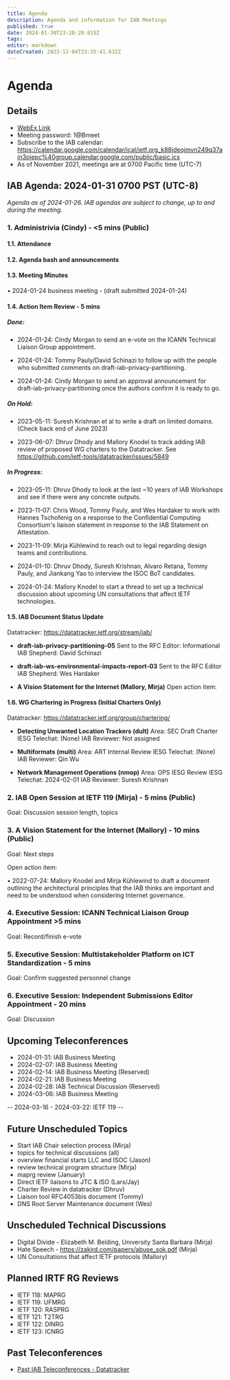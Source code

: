 ```yaml
---
title: Agenda
description: Agenda and information for IAB Meetings
published: true
date: 2024-01-30T23:20:29.015Z
tags: 
editor: markdown
dateCreated: 2023-12-04T23:35:41.632Z
---
```


# Agenda
## Details

* [WebEx Link](https://ietf.webex.com/ietf/j.php?MTID=m92c425d161e1be552b21d6b84b1c09f6)
* Meeting password: 1@Bmeet
* Subscribe to the IAB calendar: https://calendar.google.com/calendar/ical/ietf.org_k88jdeojmvn249q37ain3ojepc%40group.calendar.google.com/public/basic.ics
* As of November 2021, meetings are at 0700 Pacific time (UTC-7)

## IAB Agenda: 2024-01-31 0700 PST (UTC-8) 

*Agenda as of 2024-01-26. IAB agendas are subject to change, up to and during the meeting.*


### 1. Administrivia (Cindy) - <5 mins (Public)

#### 1.1. Attendance 

#### 1.2. Agenda bash and announcements 

#### 1.3. Meeting Minutes 

  • 2024-01-24 business meeting - (draft submitted 2024-01-24) 

#### 1.4. Action Item Review - 5 mins

##### Done:

* 2024-01-24: Cindy Morgan to send an e-vote on the ICANN Technical Liaison Group appointment.

* 2024-01-24: Tommy Pauly/David Schinazi to follow up with the people who submitted comments on draft-iab-privacy-partitioning.

* 2024-01-24: Cindy Morgan to send an approval announcement for draft-iab-privacy-partitioning once the authors confirm it is ready to go.

##### On Hold:

* 2023-05-11: Suresh Krishnan et al to write a draft on limited domains.    
   (Check back end of June 2023)

* 2023-06-07: Dhruv Dhody and Mallory Knodel to track adding IAB review of proposed WG charters to the Datatracker.
   See https://github.com/ietf-tools/datatracker/issues/5849

##### In Progress: 

* 2023-05-11: Dhruv Dhody to look at the last ~10 years of IAB Workshops and see if there were any concrete outputs.

* 2023-11-07: Chris Wood, Tommy Pauly, and Wes Hardaker to work with Hannes Tschofenig on a response to the Confidential Computing Consortium's liaison statement in response to the IAB Statement on Attestation.

* 2023-11-09: Mirja Kühlewind to reach out to legal regarding design teams and contributions.

* 2024-01-10: Dhruv Dhody, Suresh Krishnan, Alvaro Retana, Tommy Pauly, and Jiankang Yao to interview the ISOC BoT candidates.

* 2024-01-24: Mallory Knodel to start a thread to set up a technical discussion about upcoming UN consultations that affect IETF technologies.


#### 1.5. IAB Document Status Update

 Datatracker: https://datatracker.ietf.org/stream/iab/

- **draft-iab-privacy-partitioning-05**
Sent to the RFC Editor: Informational 
IAB Shepherd: David Schinazi

- **draft-iab-ws-environmental-impacts-report-03**
Sent to the RFC Editor
IAB Shepherd: Wes Hardaker

- **A Vision Statement for the Internet (Mallory, Mirja)**
     Open action item:


#### 1.6. WG Chartering in Progress (Initial Charters Only)

 Datatracker: https://datatracker.ietf.org/group/chartering/	

- **Detecting Unwanted Location Trackers (dult)**
Area: SEC
Draft Charter
IESG Telechat: (None)
IAB Reviewer: Not assigned

- **Multiformats (multi)**
Area: ART
Internal Review
IESG Telechat: (None)
IAB Reviewer: Qin Wu

- **Network Management Operations (nmop)**
Area: OPS
IESG Review
IESG Telechat: 2024-02-01
IAB Reviewer: Suresh Krishnan


### 2. IAB Open Session at IETF 119 (Mirja) - 5 mins (Public)

  Goal: Discussion session length, topics


### 3. A Vision Statement for the Internet (Mallory) - 10 mins (Public)

  Goal: Next steps

  Open action item: 

  • 2022-07-24: Mallory Knodel and Mirja Kühlewind to draft a document
    outlining the architectural principles that the IAB thinks are
    important and need to be understood when considering Internet
    governance.
    
### 4. Executive Session: ICANN Technical Liaison Group Appointment >5 mins

  Goal: Record/finish e-vote


### 5. Executive Session: Multistakeholder Platform on ICT Standardization - 5 mins

  Goal: Confirm suggested personnel change


### 6. Executive Session: Independent Submissions Editor Appointment - 20 mins

  Goal: Discussion

    

## Upcoming Teleconferences 

* 2024-01-31: IAB Business Meeting
* 2024-02-07: IAB Business Meeting
* 2024-02-14: IAB Business Meeting (Reserved)
* 2024-02-21: IAB Business Meeting
* 2024-02-28: IAB Technical Discussion (Reserved)
* 2024-03-06: IAB Business Meeting

-- 2024-03-16 - 2024-03-22: IETF 119 --

## Future Unscheduled Topics 
* Start IAB Chair selection process (Mirja)
* topics for technical discussions (all)
* overview financial starts LLC and ISOC (Jason)
* review technical program structure (Mirja)
* maprg review (January)
* Direct IETF liaisons to JTC & ISO (Lars/Jay)
* Charter Review in datatracker (Dhruv)
* Liaison tool RFC4053bis document (Tommy)
* DNS Root Server Maintenance document (Wes)

## Unscheduled Technical Discussions

* Digital Divide - Elizabeth M. Belding, University Santa Barbara (Mirja)
* Hate Speech - https://zakird.com/papers/abuse_sok.pdf (Mirja)
* UN Consultations that affect IETF protocols (Mallory)

## Planned IRTF RG Reviews 

* IETF 118: MAPRG
* IETF 119: UFMRG
* IETF 120: RASPRG
* IETF 121: T2TRG
* IETF 122: DINRG
* IETF 123: ICNRG

## Past Teleconferences 

* [Past IAB Teleconferences - Datatracker](https://datatracker.ietf.org/group/iab/meetings/)

